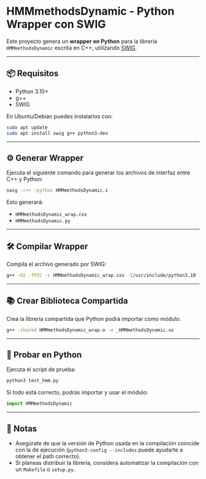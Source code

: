 # HMMmethodsDynamic - Python Wrapper con SWIG

Este proyecto genera un **wrapper en Python** para la librería `HMMmethodsDynamic` escrita en C++, utilizando [SWIG](http://www.swig.org/).

---

## 📦 Requisitos

- Python 3.10+
- g++
- SWIG

En Ubuntu/Debian puedes instalarlos con:

```bash
sudo apt update
sudo apt install swig g++ python3-dev
```

---

## ⚙️ Generar Wrapper

Ejecuta el siguiente comando para generar los archivos de interfaz entre C++ y Python:

```bash
swig -c++ -python HMMmethodsDynamic.i
```

Esto generará:

- `HMMmethodsDynamic_wrap.cxx`
- `HMMmethodsDynamic.py`

---

## 🛠️ Compilar Wrapper

Compila el archivo generado por SWIG:

```bash
g++ -O2 -fPIC -c HMMmethodsDynamic_wrap.cxx -I/usr/include/python3.10
```

---

## 📚 Crear Biblioteca Compartida

Crea la librería compartida que Python podrá importar como módulo:

```bash
g++ -shared HMMmethodsDynamic_wrap.o -o _HMMmethodsDynamic.so
```

---

## 🧪 Probar en Python

Ejecuta el script de prueba:

```bash
python3 test_hmm.py
```

Si todo está correcto, podrás importar y usar el módulo:

```python
import HMMmethodsDynamic
```

---

## 🚀 Notas

- Asegúrate de que la versión de Python usada en la compilación coincide con la de ejecución (`python3-config --includes` puede ayudarte a obtener el path correcto).
- Si planeas distribuir la librería, considera automatizar la compilación con un `Makefile` o `setup.py`.
